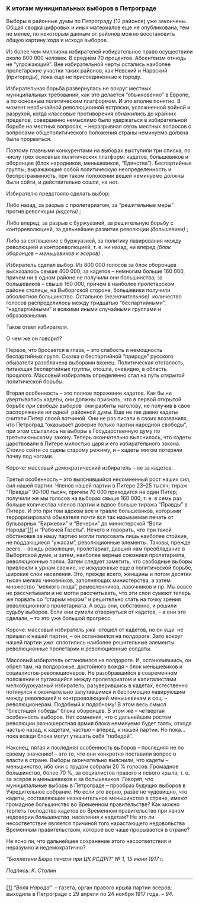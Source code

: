 ### К итогам муниципальных выборов в Петрограде

Выборы в районные думы по Петрограду (12 районов) уже закончены. Общая сводка цифровых и иных материалов еще не опубликована; тем не менее, по некоторым данным от районов можно восстановить общую картину хода и исхода выборов.

Из более чем миллиона избирателей избирательное право осуществили около 800 000 человек. В среднем 70 процентов. Абсентеизм отнюдь не “угрожающий”. Вне избирательной черты остались наиболее пролетарские участки таких районов, как Невский и Нарвский (пригороды), пока еще не присоединенные к городу.

Избирательная борьба развернулась не вокруг местных муниципальных требований, как это делается “обыкновенно” в Европе, а по основным политическим платформам. И это вполне понятно. В момент необычайной революционной встряски, усложненной войной и разрухой, когда классовые противоречия обнажились до крайних пределов, совершенно немыслимо было удержаться в избирательной борьбе на местных вопросах, – неразрывная связь местных вопросов с вопросами общеполитического положения страны неминуемо должна была прорваться.

Поэтому главными конкурентами на выборах выступили три списка, по числу трех основных политических платформ: кадетов, большевиков и оборонцев (блок народников, меньшевиков, “Единства”). Беспартийные группы, выражающие собой политическую неопределенность и беспрограммность, при таком положении вещей неминуемо должны были сойти, и действительно сошли, на нет.

Избирателю предстояло сделать выбор:

Либо назад, за разрыв с пролетариатом, за “решительные меры” против революции _(кадеты)_ ;

Либо вперед, за разрыв с буржуазией, за решительную борьбу с контрреволюцией, за дальнейшее развитие революции _(большевики)_ ;

Либо за соглашение с буржуазией, за политику лавирования между революцией и контрреволюцией, т. е. ни назад, ни вперед _(блок оборонцев – меньшевиков и эсеров)_ .

Избиратель сделал выбор. Из 800 000 голосов за блок оборонцев высказалось свыше 400 000; за кадетов – немногим больше 160 000, причем ни в одном районе не получили они большинства; за большевиков – свыше 160 000, причем в наиболее пролетарском районе столицы, на Выборгской стороне, большевики получили абсолютное большинство. Остальное _(незначительное)_  количество голосов распределилось между тридцатью “беспартийными”, “надпартийными” и всякими иными случайными группами и образованьями.

Таков ответ избирателя.

О чем же он говорит?

Первое, что бросается в глаза, – это слабость и немощность беспартийных групп. Сказка о беспартийной “природе” русского обывателя разоблачена выборами вконец. Политическая отсталость, питающая беспартийные группы, отошла, очевидно, в область прошлого. Массовый избиратель определенно стал на путь _открытой_  политической борьбы.

Вторая особенность – это полное поражение кадетов. Как бы ни увертывались кадеты, они должны признать, что в первой открытой борьбе _при свободе выборов_  они разбиты наголову, не получив в свое распоряжение _ни одной_  районной думы. Еще не так давно кадеты считали Питер своей вотчиной. Они не раз писали в своих воззваниях, что Петроград “оказывает доверие только партии народной свободы”, при этом ссылались на выборы в Государственную думу по третьеиюньскому закону. Теперь окончательно выяснилось, что кадеты царствовали в Питере милостью царя и его избирательного закона. Стоило сойти со сцены старому режиму, и – кадеты мигом потеряли почву под ногами.

Короче: массовый демократический избиратель – не за кадетов.

Третья особенность – это выяснившийся несомненный рост наших сил, сил нашей партии. Членов нашей партии в Питере 23–25 тысяч; тираж “Правды” 90‑100 тысяч, причем 70 000 приходится на один Питер; получили же мы голосов на выборах свыше 160 000, т. е. в семь раз больше количества членов партии и вдвое больше тиража “Правды” в Питере. И это при том адском вое и травле большевиков, которыми терроризировала обывателя почти вся так называемая печать от бульварных “Биржевки” и “Вечерки” до министерской “Воли Народа”[[1]](#_ftn1) и “Рабочей Газеты”. Нечего и говорить, что при такой обстановке за нашу партию могли голосовать лишь наиболее стойкие, не поддающиеся “ужасам”, революционные элементы. Таковы, прежде всего, – вождь революции, пролетариат, давший нам преобладание в Выборгской думе, и затем, наиболее верные союзники пролетариата, революционные полки. Затем следует заметить, что свободные выборы привлекли к урнам свежие, не искушенные еще в политической борьбе, широкие слои населения. Это, прежде всего, женщины и потом десятки тысяч мелких чиновников, заполняющих министерства, а затем множество “мелкого люда”, ремесленников, лавочников и пр. Мы вовсе не рассчитывали и не могли рассчитывать, что эти слои сумеют теперь же порвать со “старым миром” и решительно стать на точку зрения революционного пролетариата. А ведь они, собственно, и решили судьбу выборов. Если они сумели отвернуться от кадетов, – а они это сделали, – то это уже большой прогресс.

Короче: массовый избиратель _уже_  отошел от кадетов, но он _еще_  не пришел к нашей партии, – он остановился на полдороге. Зато вокруг нашей партии _уже_  сплотились наиболее решительные элементы: революционные пролетарии и революционные солдаты.

Массовый избиратель остановился на полдороге. И, остановившись, он обрел там, на полдорожье, достойного вождя – блок меньшевиков и социалистов‑революционеров. Не разобравшийся в современном положении и путающийся между пролетариатом и капиталистами мелкобуржуазный избиратель, разуверившись в кадетах, естественно потянулся к окончательно запутавшимся и беспомощно лавирующим между революцией и контрреволюцией меньшевикам и соц. – революционерам. Подобный к подобному! В этом весь смысл “блестящей победы” блока оборонцев. В этом же – четвертая особенность выборов. Нет сомнения, что с дальнейшим ростом революции разношерстная армия блока неминуемо будет таять, отходя частью назад, к кадетам, частью – вперед, к нашей партии. Но пока… пока вожди блока могут утешать себя “победой”.

Наконец, пятая и последняя особенность выборов – последняя не по своему значению! – это то, что они конкретно поставили вопрос о власти в стране. Выборы окончательно выяснили, что кадеты – меньшинство, ибо они с трудом собрали 20 % голосов. Громадное большинство, более 70 %, за социалистов правого и левого крыла, т. е. за эсеров и меньшевиков и за большевиков. Говорят, что муниципальные выборы в Петрограде – прообраз будущих выборов в Учредительное собрание. Но если это верно, разве не чудовищно, что кадеты, составляющие незначительное меньшинство в стране, имеют громадное большинство во Временном правительстве? Как можно терпеть господство кадетов во Временном правительстве при явном недоверии _большинства_  населения к кадетам? Не это ли несоответствие является причиной того нарастающего недовольства Временным правительством, которое все чаще прорывается в стране?

Не ясно ли, что дальнейшее сохранение этого несоответствия и неразумно и недемократично?

_“Бюллетени Бюро печати при ЦК РСДРП” №_ _1, 15 июня 1917_ _г._

_Подпись: К. Сталин_

  

---

[[1]](#_ftnref1) _“Воля Народа”_  – газета, орган правого крыла партии эсеров; выходила в Петрограде с 29 апреля по 24 ноября 1917 года. – _94._